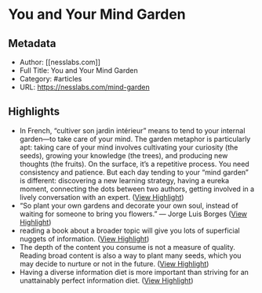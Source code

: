 # You and Your Mind Garden

## Metadata
- Author: [[nesslabs.com]]
- Full Title: You and Your Mind Garden
- Category: #articles
- URL: https://nesslabs.com/mind-garden

## Highlights
- In French, “cultiver son jardin intérieur” means to tend to your internal garden—to take care of your mind. The garden metaphor is particularly apt: taking care of your mind involves cultivating your curiosity (the seeds), growing your knowledge (the trees), and producing new thoughts (the fruits). On the surface, it’s a repetitive process. You need consistency and patience. But each day tending to your “mind garden” is different: discovering a new learning strategy, having a eureka moment, connecting the dots between two authors, getting involved in a lively conversation with an expert. ([View Highlight](https://instapaper.com/read/1510992069/19715072))
- “So plant your own gardens and decorate your own soul, instead of waiting for someone to bring you flowers.”
  — Jorge Luis Borges ([View Highlight](https://instapaper.com/read/1510992069/19715074))
- reading a book about a broader topic will give you lots of superficial nuggets of information. ([View Highlight](https://instapaper.com/read/1510992069/19715079))
- The depth of the content you consume is not a measure of quality. Reading broad content is also a way to plant many seeds, which you may decide to nurture or not in the future. ([View Highlight](https://instapaper.com/read/1510992069/19715081))
- Having a diverse information diet is more important than striving for an unattainably perfect information diet. ([View Highlight](https://instapaper.com/read/1510992069/19715083))
